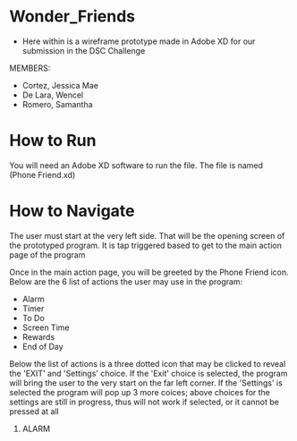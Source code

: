 # Wonder_Friends
- Here within is a wireframe prototype made in Adobe XD for our submission in the DSC Challenge

MEMBERS:
  * Cortez, Jessica Mae
  * De Lara, Wencel
  * Romero, Samantha

# How to Run
 You will need an Adobe XD software to run the file. The file is named (Phone Friend.xd)

# How to Navigate
The user must start at the very left side. That will be the opening screen of the prototyped program. It is tap triggered based to get to the main action page of the program

Once in the main action page, you will be greeted by the Phone Friend icon. Below are the 6 list of actions the user may use in the program:
 * Alarm
 * Timer
 * To Do
 * Screen Time 
 * Rewards
 * End of Day

Below the list of actions is a three dotted icon that may be clicked to reveal the 'EXIT' and 'Settings' choice. If the 'Exit' choice is selected, the program will bring the user to the very start on the far left corner. If the 'Settings' is selected the program will pop up 3 more coices; above choices for the settings are still in progress, thus will not work if selected, or it cannot be pressed at all

1. ALARM
